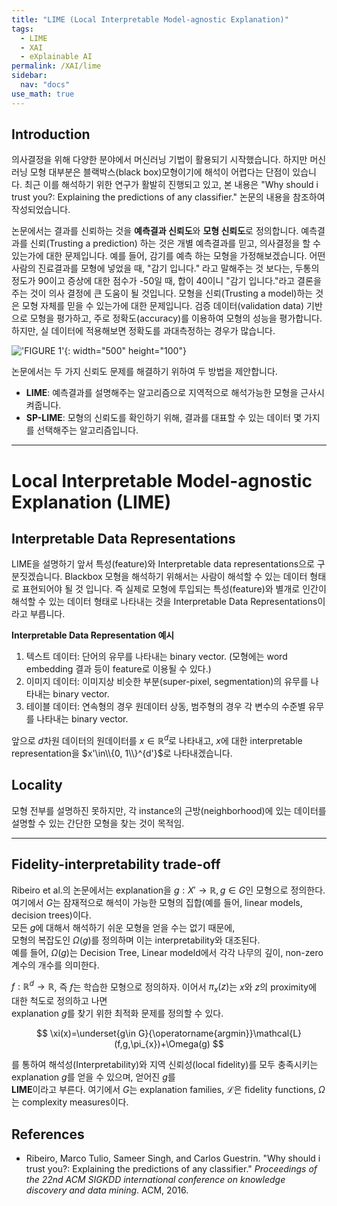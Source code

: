 ```yaml
---
title: "LIME (Local Interpretable Model-agnostic Explanation)"
tags:
  - LIME
  - XAI
  - eXplainable AI
permalink: /XAI/lime
sidebar:
  nav: "docs"
use_math: true 
---
```


## Introduction
의사결정을 위해 다양한 분야에서 머신러닝 기법이 활용되기 시작했습니다.  하지만 머신러닝 모형 대부분은 블랙박스(black box)모형이기에 해석이 어렵다는 단점이 있습니다. 최근 이를 해석하기 위한 연구가 활발히 진행되고 있고, 본 내용은  "Why should i trust you?: Explaining the predictions of any classifier." 논문의 내용을 참조하여 작성되었습니다.

논문에서는 결과를 신뢰하는 것을  **예측결과 신뢰도**와 **모형 신뢰도**로 정의합니다. 예측결과를 신뢰(Trusting a prediction) 하는 것은 개별 예측결과를 믿고, 의사결정을 할 수 있는가에 대한 문제입니다. 예를 들어, 감기를 예측 하는 모형을 가정해보겠습니다. 어떤 사람의 진료결과를 모형에 넣었을 때, "감기 입니다." 라고 말해주는 것 보다는, 두통의 정도가 90이고 증상에 대한 점수가 -50일 때, 합이 40이니 "감기 입니다."라고 결론을 주는 것이 의사 결정에 큰 도움이 될 것입니다. 모형을 신뢰(Trusting a model)하는 것은  모형 자체를 믿을 수 있는가에 대한 문제입니다. 검증 데이터(validation data) 기반으로 모형을 평가하고, 주로 정확도(accuracy)를 이용하여 모형의 성능을 평가합니다. 하지만, 실 데이터에 적용해보면 정확도를 과대측정하는 경우가 많습니다.

!['FIGURE 1']("/assets/images/LIME_fig1.PNG"){: width="500" height="100"}

논문에서는 두 가지 신뢰도 문제를 해결하기 위하여 두 방법을 제안합니다.

* **LIME**: 예측결과를 설명해주는 알고리즘으로 지역적으로 해석가능한 모형을 근사시켜줍니다. 
* **SP-LIME**: 모형의 신뢰도를 확인하기 위해, 결과를 대표할 수 있는 데이터 몇 가지를 선택해주는 알고리즘입니다.

---
# Local Interpretable Model-agnostic Explanation (LIME)

## Interpretable Data Representations
LIME을 설명하기 앞서 특성(feature)와 Interpretable data representations으로 구분짓겠습니다. Blackbox 모형을 해석하기 위해서는 사람이 해석할 수 있는 데이터 형태로 표현되어야 될 것 입니다. 즉 실제로 모형에 투입되는 특성(feature)와 별개로 인간이 해석할 수 있는 데이터 형태로 나타내는 것을 Interpretable Data Representations이라고 부릅니다.

**Interpretable Data Representation 예시**
1. 텍스트 데이터: 단어의 유무를 나타내는 binary vector. (모형에는 word embedding 결과 등이 feature로 이용될 수 있다.) 
2. 이미지 데이터: 이미지상 비슷한 부분(super-pixel, segmentation)의 유무를 나타내는 binary vector.
3. 테이블 데이터: 연속형의 경우 원데이터 상동, 범주형의 경우 각 변수의 수준별 유무를 나타내는 binary vector.

앞으로 $d$차원 데이터의 원데이터를 $x\in\mathbb{R}^{d}$로 나타내고, $x$에 대한 interpretable representation을 $x'\in\\{0, 1\\}^{d'}$로 나타내겠습니다.
## Locality  
모형 전부를 설명하진 못하지만, 각 instance의 근방(neighborhood)에 있는 데이터를 설명할 수 있는 간단한 모형을 찾는 것이 목적임.  
  
---
  
## Fidelity-interpretability trade-off  
Ribeiro et al.의 논문에서는 explanation을 $g:X'\rightarrow \mathbb{R}, g\in G$인 모형으로 정의한다.  
여기에서 $G$는 잠재적으로 해석이 가능한 모형의 집합(예를 들어, linear models, decision trees)이다.  
모든 $g$에 대해서 해석하기 쉬운 모형을 얻을 수는 없기 때문에,  
모형의 복잡도인 $\Omega(g)$를 정의하며 이는 interpretability와 대조된다.  
예를 들어, $\Omega(g)$는 Decision Tree, Linear modeld에서 각각 나무의 깊이, non-zero 계수의 개수를 의미한다.  
  
$f: \mathbb{R}^{d}\rightarrow\mathbb{R}$, 즉 $f$는 학습한 모형으로 정의하자. 이어서 $\pi_{x}(z)$는 $x$와 $z$의 proximity에 대한 척도로 정의하고 나면  
explanation $g$를 찾기 위한 최적화 문제를 정의할 수 있다.  
  
$$  
\xi(x)=\underset{g\in G}{\operatorname{argmin}}\mathcal{L}(f,g,\pi_{x})+\Omega(g)  
$$  
  
를 통하여 해석성(Interpretability)와 지역 신뢰성(local fidelity)를 모두 충족시키는 explanation $g$를 얻을 수 있으며, 얻어진 $g$를  
**LIME**이라고 부른다. 여기에서 $G$는 explanation families, $\mathcal{L}$은 fidelity functions, $\Omega$는 complexity measures이다.

## References
* Ribeiro, Marco Tulio, Sameer Singh, and Carlos Guestrin. "Why should i trust you?: Explaining the predictions of any classifier." _Proceedings of the 22nd ACM SIGKDD international conference on knowledge discovery and data mining_. ACM, 2016.
